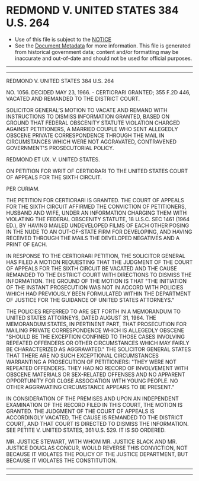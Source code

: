 ---
---

# REDMOND V. UNITED STATES 384 U.S. 264

* Use of this file is subject to the [NOTICE](https://github.com/publicdocs/notice/blob/master/NOTICE)
* See the [Document Metadata](../../../) for more information.
  This file is generated from historical government data; content and/or formatting may be inaccurate and out-of-date and should not be used for official purposes.

----------
----------

REDMOND V. UNITED STATES 384 U.S. 264

NO. 1056.  DECIDED MAY 23, 1966.  - CERTIORARI GRANTED; 355 F.2D 446, VACATED AND REMANDED TO THE DISTRICT COURT.

SOLICITOR GENERAL'S MOTION TO VACATE AND REMAND WITH INSTRUCTIONS TO DISMISS INFORMATION GRANTED, BASED ON GROUND THAT FEDERAL OBSCENITY STATUTE VIOLATION CHARGED AGAINST PETITIONERS, A MARRIED COUPLE WHO SENT ALLEGEDLY OBSCENE PRIVATE CORRESPONDENCE THROUGH THE MAIL IN CIRCUMSTANCES WHICH WERE NOT AGGRAVATED, CONTRAVENED GOVERNMENT'S PROSECUTORIAL POLICY.

REDMOND ET UX. V. UNITED STATES.

ON PETITION FOR WRIT OF CERTIORARI TO THE UNITED STATES COURT OF APPEALS FOR THE SIXTH CIRCUIT.

PER CURIAM.

THE PETITION FOR CERTIORARI IS GRANTED.  THE COURT OF APPEALS FOR THE SIXTH CIRCUIT AFFIRMED THE CONVICTION OF PETITIONERS, HUSBAND AND WIFE, UNDER AN INFORMATION CHARGING THEM WITH VIOLATING THE FEDERAL OBSCENITY STATUTE, 18 U.S.C. SEC 1461 (1964 ED.), BY HAVING MAILED UNDEVELOPED FILMS OF EACH OTHER POSING IN THE NUDE TO AN OUT-OF-STATE FIRM FOR DEVELOPING, AND HAVING RECEIVED THROUGH THE MAILS THE DEVELOPED NEGATIVES AND A PRINT OF EACH.

IN RESPONSE TO THE CERTIORARI PETITION, THE SOLICITOR GENERAL HAS FILED A MOTION REQUESTING THAT THE JUDGMENT OF THE COURT OF APPEALS FOR THE SIXTH CIRCUIT BE VACATED AND THE CAUSE REMANDED TO THE DISTRICT COURT WITH DIRECTIONS TO DISMISS THE INFORMATION.  THE GROUND OF THE MOTION IS THAT "THE INITIATION OF THE INSTANT PROSECUTION WAS NOT IN ACCORD WITH POLICIES WHICH HAD PREVIOUSLY BEEN FORMULATED WITHIN THE DEPARTMENT OF JUSTICE FOR THE GUIDANCE OF UNITED STATES ATTORNEYS."

THE POLICIES REFERRED TO ARE SET FORTH IN A MEMORANDUM TO UNITED STATES ATTORNEYS, DATED AUGUST 31, 1964.  THE MEMORANDUM STATES, IN PERTINENT PART, THAT PROSECUTION FOR MAILING PRIVATE CORRESPONDENCE WHICH IS ALLEGEDLY OBSCENE "SHOULD BE THE EXCEPTION CONFINED TO THOSE CASES INVOLVING REPEATED OFFENDERS OR OTHER CIRCUMSTANCES WHICH MAY FAIRLY BE CHARACTERIZED AS AGGRAVATED."  THE SOLICITOR GENERAL STATES THAT THERE ARE NO SUCH EXCEPTIONAL CIRCUMSTANCES WARRANTING A PROSECUTION OF PETITIONERS:  "THEY WERE NOT REPEATED OFFENDERS.  THEY HAD NO RECORD OF INVOLVEMENT WITH OBSCENE MATERIALS OR SEX-RELATED OFFENSES AND NO APPARENT OPPORTUNITY FOR CLOSE ASSOCIATION WITH YOUNG PEOPLE.  NO OTHER AGGRAVATING CIRCUMSTANCE APPEARS TO BE PRESENT."

IN CONSIDERATION OF THE PREMISES AND UPON AN INDEPENDENT EXAMINATION OF THE RECORD FILED IN THIS COURT, THE MOTION IS GRANTED.  THE JUDGMENT OF THE COURT OF APPEALS IS ACCORDINGLY VACATED, THE CAUSE IS REMANDED TO THE DISTRICT COURT, AND THAT COURT IS DIRECTED TO DISMISS THE INFORMATION.  SEE PETITE V. UNITED STATES, 361 U.S. 529.  IT IS SO ORDERED.

MR. JUSTICE STEWART, WITH WHOM MR. JUSTICE BLACK AND MR. JUSTICE DOUGLAS CONCUR, WOULD REVERSE THIS CONVICTION, NOT BECAUSE IT VIOLATES THE POLICY OF THE JUSTICE DEPARTMENT, BUT BECAUSE IT VIOLATES THE CONSTITUTION.


----------
----------

